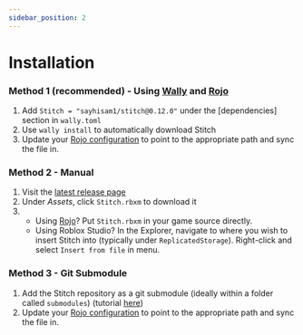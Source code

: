 ```yaml
---
sidebar_position: 2
---
```


# Installation

### Method 1 (recommended) - Using [Wally](https://wally.run/) and [Rojo](https://rojo.space/)
1. Add `Stitch = "sayhisam1/stitch@0.12.0"` under the [dependencies] section in `wally.toml`
2. Use `wally install` to automatically download Stitch
3. Update your [Rojo configuration](https://rojo.space/docs/6.x/project-format/) to point to the appropriate path and sync the file in.

### Method 2 - Manual
1. Visit the [latest release page](https://github.com/sayhisam1/Stitch/releases/latest)
2. Under *Assets*, click `Stitch.rbxm` to download it
3. - Using [Rojo](https://rojo.space/)? Put `Stitch.rbxm` in your game source directly.
   - Using Roblox Studio? In the Explorer, navigate to where you wish to insert Stitch into (typically under `ReplicatedStorage`). Right-click and select `Insert from file` in menu.

### Method 3 - Git Submodule
1. Add the Stitch repository as a git submodule (ideally within a folder called `submodules`) (tutorial [here](https://gist.github.com/gitaarik/8735255))
2. Update your [Rojo configuration](https://rojo.space/docs/6.x/project-format/) to point to the appropriate path and sync the file in.